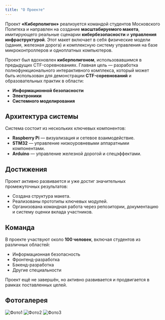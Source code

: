 ```yaml
---
title: "О Проекте"
---
```


Проект **«Киберполигон»** реализуется командой студентов Московского Политеха и направлен на создание **масштабируемого макета**, имитирующего реальные сценарии **кибербезопасности** и **управления инфраструктурой**. Этот макет включает в себя физические модели (здания, железная дорога) и комплексную систему управления на базе микроконтроллеров и одноплатных компьютеров.

Проект был вдохновлен **киберполигоном**, использовавшимся в предыдущих CTF-соревнованиях. Главная цель — разработка полнофункционального интерактивного комплекса, который может быть использован для демонстрации **CTF-соревнований** и образовательных практик в области:

- **Информационной безопасности**
- **Электроники**
- **Системного моделирования**

## Архитектура системы

Система состоит из нескольких ключевых компонентов:

- **Raspberry Pi** — визуализация и сетевое взаимодействие.
- **STM32** — управление низкоуровневыми аппаратными компонентами.
- **Arduino** — управление железной дорогой и спецэффектами.

## Достижения

Проект активно развивается и уже достиг значительных промежуточных результатов:

- Создана структура макета.
- Реализованы прототипы ключевых модулей.
- Организована командная работа через репозитории, документацию и систему оценки вклада участников.

## Команда

В проекте участвуют около **100 человек**, включая студентов из различных областей:

- Информационная безопасность
- Фронтенд-разработка
- Бэкенд-разработка
- Другие специальности

Проект ещё не завершён, но активно развивается и продвигается в рамках поставленных целей.

## Фотогалерея

![Фото1](/images/about_project1.jpg)
![Фото2](/images/about_project2.jpg)
![Фото3](/images/about_project3.jpg)
